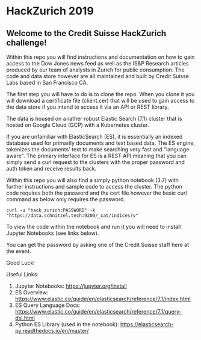 # HackZurich 2019

##  Welcome to the Credit Suisse HackZurich challenge!  

Within this repo you will find instructions and documentation on how to 
gain access to the Dow Jones news feed as well as the IS&P Research articles 
produced by our team of analysts in Zurich for public consumption.  The code 
and data store however are all maintained and built by Credit Suisse Labs based in 
San Francisco CA.  

The first step you will have to do is to clone the repo.  When you 
clone it you will download a certificate file (client.cer) that will be used to gain access 
to the data store if you intend to access it via an API or REST library.  

The data is housed on a rather robust Elastic Search (7.1) cluster that is hosted 
on Google Cloud (GCP) with a Kubernetes cluster.    

If you are unfamiliar with ElasticSearch (ES), it is essentially an indexed database 
used for primarily documents and text based data.  The ES engine, tokenizes the documents' text to 
make searching very fast and "language aware".  The primary interface for ES is a REST API
meaning that you can simply send a curl request to the clusters with the proper password
and auth token and receive results back.  

Within this repo you will also find a simply python notebook (3.7) with further instructions and 
sample code to access the cluster.  The python code requires both the password and the cert file
however the basic curl command as below only requires the password.

```curl -u "hack_zurich:PASSWORD" -k "https://data.schnitzel.tech:9200/_cat/indices?v"```

To view the code within the notebook and run it you will need to install Jupyter Notebooks (see links 
below).

You can get the password by asking one of the Credit Suisse staff here at the event. 

Good Luck!  

Useful Links:
1.  Jupyter Notebooks:  https://jupyter.org/install
2.  ES Overview:  https://www.elastic.co/guide/en/elasticsearch/reference/7.1/index.html
3.  ES Query Language Docs:  https://www.elastic.co/guide/en/elasticsearch/reference/7.1/query-dsl.html
4.  Python ES Library (used in the notebook):  https://elasticsearch-py.readthedocs.io/en/master/

